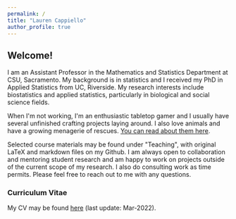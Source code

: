 ```yaml
---
permalink: /
title: "Lauren Cappiello"
author_profile: true
---
```


## Welcome!

I am an Assistant Professor in the Mathematics and Statistics Department at CSU, Sacramento. My background is in statistics and I received my PhD in Applied Statistics from UC, Riverside. My research interests include biostatistics and applied statistics, particularly in biological and social science fields. 

When I'm not working, I'm an enthusiastic tabletop gamer and I usually have several unfinished crafting projects laying around. I also love animals and have a growing menagerie of rescues. <a href="https://lgpcappiello.github.io/Meet-the-Rescues/">You can read about them here</a>. 

Selected course materials may be found under "Teaching", with original LaTeX and markdown files on my Github. I am always open to collaboration and mentoring student research and am happy to work on projects outside of the current scope of my research. I also do consulting work as time permits. Please feel free to reach out to me with any questions. 

### Curriculum Vitae
My CV may be found <a href="https://lgpcappiello.github.io/CappielloCV.pdf" target="_blank">here</a> (last update: Mar-2022).
